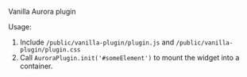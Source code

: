 Vanilla Aurora plugin

Usage:
1. Include `/public/vanilla-plugin/plugin.js` and `/public/vanilla-plugin/plugin.css`
2. Call `AuroraPlugin.init('#someElement')` to mount the widget into a container.
